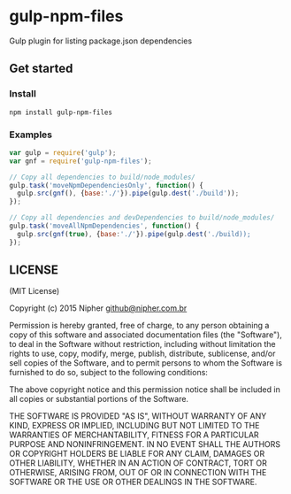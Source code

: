 # gulp-npm-files

Gulp plugin for listing package.json dependencies

## Get started

### Install

```
npm install gulp-npm-files
```

### Examples

```javascript
var gulp = require('gulp');
var gnf = require('gulp-npm-files');

// Copy all dependencies to build/node_modules/
gulp.task('moveNpmDependenciesOnly', function() {
  gulp.src(gnf(), {base:'./'}).pipe(gulp.dest('./build'));
});

// Copy all dependencies and devDependencies to build/node_modules/
gulp.task('moveAllNpmDependencies', function() {
  gulp.src(gnf(true), {base:'./'}).pipe(gulp.dest('./build));
});

```
## LICENSE

(MIT License)

Copyright (c) 2015 Nipher <github@nipher.com.br>

Permission is hereby granted, free of charge, to any person obtaining
a copy of this software and associated documentation files (the
"Software"), to deal in the Software without restriction, including
without limitation the rights to use, copy, modify, merge, publish,
distribute, sublicense, and/or sell copies of the Software, and to
permit persons to whom the Software is furnished to do so, subject to
the following conditions:

The above copyright notice and this permission notice shall be
included in all copies or substantial portions of the Software.

THE SOFTWARE IS PROVIDED "AS IS", WITHOUT WARRANTY OF ANY KIND,
EXPRESS OR IMPLIED, INCLUDING BUT NOT LIMITED TO THE WARRANTIES OF
MERCHANTABILITY, FITNESS FOR A PARTICULAR PURPOSE AND
NONINFRINGEMENT. IN NO EVENT SHALL THE AUTHORS OR COPYRIGHT HOLDERS BE
LIABLE FOR ANY CLAIM, DAMAGES OR OTHER LIABILITY, WHETHER IN AN ACTION
OF CONTRACT, TORT OR OTHERWISE, ARISING FROM, OUT OF OR IN CONNECTION
WITH THE SOFTWARE OR THE USE OR OTHER DEALINGS IN THE SOFTWARE.
